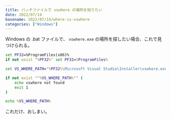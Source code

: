 ```yaml
---
title: バッチファイルで vswhere の場所を知りたい
date: 2022/07/14
basename: 2022/07/14/where-is-vswhere
categories: ["Windows"]
---
```


Windows の .bat ファイルで、 `vswhere.exe` の場所を探したい場合、これで見つけられる。

```bat
set PF32=%ProgramFiles(x86)%
if not exist "%PF32%" set PF32=%ProgramFiles%

set VS_WHERE_PATH="%PF32%\Microsoft Visual Studio\Installer\vswhere.exe"

if not exist ""%VS_WHERE_PATH%"" (
    echo vswhere not found
    exit 1
)

echo %VS_WHERE_PATH%
```

これだけ、おしまい。
